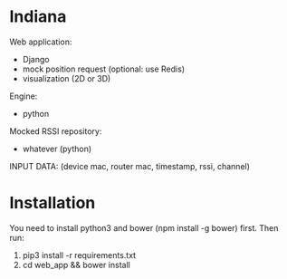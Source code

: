 # Indiana

Web application:
* Django
* mock position request (optional: use Redis)
* visualization (2D or 3D)

Engine:
* python

Mocked RSSI repository:
* whatever (python)

INPUT DATA:
(device mac, router mac, timestamp, rssi, channel)

# Installation
You need to install python3 and bower (npm install -g bower) first. Then run:

1. pip3 install -r requirements.txt
2. cd web_app && bower install

